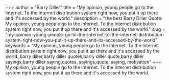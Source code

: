 +++
author = "Barry Diller"
title = "My opinion, young people go to the Internet. To the Internet distribution system right now, you put it up there and it's accessed by the world."
description = "the best Barry Diller Quote: My opinion, young people go to the Internet. To the Internet distribution system right now, you put it up there and it's accessed by the world."
slug = "my-opinion-young-people-go-to-the-internet-to-the-internet-distribution-system-right-now-you-put-it-up-there-and-its-accessed-by-the-world"
keywords = "My opinion, young people go to the Internet. To the Internet distribution system right now, you put it up there and it's accessed by the world.,barry diller,barry diller quotes,barry diller quote,barry diller sayings,barry diller saying,quotes, sayings,quote, saying, motivation"
+++
My opinion, young people go to the Internet. To the Internet distribution system right now, you put it up there and it's accessed by the world.
